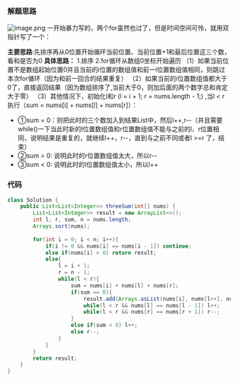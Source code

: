 ### 解题思路
![image.png](https://pic.leetcode-cn.com/1620630918-PVcEtx-image.png)
一开始暴力写的，两个for虽然也过了，但是时间空间可怜，就用双指针写了一个：

**主要思路**:先排序再从0位置开始循环当前位置、当前位置+1和最后位置这三个数，看和是否为0
**具体思路：**
1.排序
2.for循环从数组0坐标开始遍历
（1）如果当前位置不是数组起始位置0并且当前的i位置的数组值和前一i位置数组值相同，则跳过本次for循环（因为和前一回合的结果重复）
（2）如果当前的i位置数组值都大于0了，直接返回结果（因为数组排序了,当前大于0，则加后面的两个数字总和肯定大于零）
（3）其他情况下，初始化l和r (l = i + 1; r = nums.length - 1;) ,当l < r执行（sum = nums[i] + nums[l] + nums[r]）：
- ①sum = 0：则把此时的三个数加入到结果List中，然后l++,r--（并且需要while()一下当此时新的l位置数组值和r位置数组值不能与之前的l、r位置相同，说明结果是重复的，就继续l++，r--，直到与之前不同或者l >=r 了，结束）
- ②sum > 0: 说明此时的r位置数组值太大，所以r--
- ③sum < 0: 说明此时的l位置数组值太小，所以l++



### 代码

```java
class Solution {
    public List<List<Integer>> threeSum(int[] nums) {
        List<List<Integer>> result = new ArrayList<>();
        int l, r, sum, n = nums.length;
        Arrays.sort(nums);
        
        for(int i = 0; i < n; i++){
            if(i != 0 && nums[i] == nums[i - 1]) continue;
            else if(nums[i] > 0) return result;
            else{
                l = i + 1;
                r = n - 1;
                while(l < r){
                    sum = nums[i] + nums[l] + nums[r];
                    if(sum == 0){
                        result.add(Arrays.asList(nums[i], nums[l++], nums[r--])); 
                        while(l < r && nums[l] == nums[l - 1]) l++;
                        while(l < r && nums[r] == nums[r + 1]) r--;
                    }
                    else if(sum < 0) l++;
                    else r--;              
                }
            }  
        }
        return result;
    }
}
```